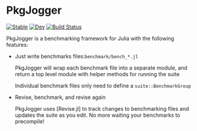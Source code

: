 # PkgJogger

[![Stable](https://img.shields.io/badge/docs-stable-blue.svg)](https://awadell1.github.io/PkgJogger.jl/stable)
[![Dev](https://img.shields.io/badge/docs-dev-blue.svg)](https://awadell1.github.io/PkgJogger.jl/dev)
[![Build Status](https://github.com/awadell1/PkgJogger.jl/workflows/CI/badge.svg)](https://github.com/awadell1/PkgJogger.jl/actions)

PkgJogger is a benchmarking framework for Julia with the following features:

- Just write benchmarks files:`benchmark/bench_*.jl`

    PkgJogger will wrap each benchmark file into a separate module, and return
    a top level module with helper methods for running the suite

    Individual benchmark files only need to define a `suite::BenchmarkGroup`

- Revise, benchmark, and revise again

    PkgJogger uses [Revise.jl] to track changes to benchmarking files and updates
    the suite as you edit. No more waiting your benchmarks to precompile!
